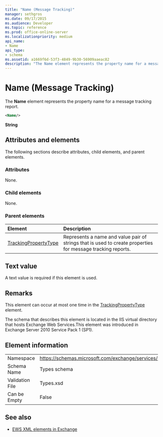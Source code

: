 ```yaml
---
title: "Name (Message Tracking)"
manager: sethgros
ms.date: 09/17/2015
ms.audience: Developer
ms.topic: reference
ms.prod: office-online-server
ms.localizationpriority: medium
api_name:
- Name
api_type:
- schema
ms.assetid: a1669f6d-53f3-4849-9b30-56909aaeac82
description: "The Name element represents the property name for a message tracking report."
---
```


# Name (Message Tracking)

The **Name** element represents the property name for a message tracking report. 
  
```xml
<Name/>
```

**String**

## Attributes and elements

The following sections describe attributes, child elements, and parent elements.
  
### Attributes

None.
  
### Child elements

None.
  
### Parent elements

|**Element**|**Description**|
|:-----|:-----|
|[TrackingPropertyType](trackingpropertytype.md) <br/> |Represents a name and value pair of strings that is used to create properties for message tracking reports.  <br/> |
   
## Text value

A text value is required if this element is used.
  
## Remarks

This element can occur at most one time in the [TrackingPropertyType](trackingpropertytype.md) element. 
  
The schema that describes this element is located in the IIS virtual directory that hosts Exchange Web Services.This element was introduced in Exchange Server 2010 Service Pack 1 (SP1).
  
## Element information

|||
|:-----|:-----|
|Namespace  <br/> |https://schemas.microsoft.com/exchange/services/2006/types  <br/> |
|Schema Name  <br/> |Types schema  <br/> |
|Validation File  <br/> |Types.xsd  <br/> |
|Can be Empty  <br/> |False  <br/> |
   
## See also

- [EWS XML elements in Exchange](ews-xml-elements-in-exchange.md)

